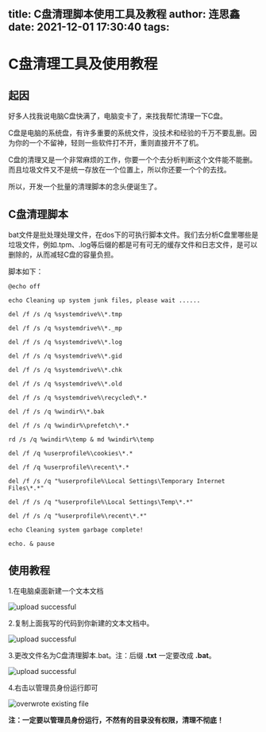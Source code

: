 title: C盘清理脚本使用工具及教程
author: 连思鑫
date: 2021-12-01 17:30:40
tags:
---
# C盘清理工具及使用教程

## 起因
好多人找我说电脑C盘快满了，电脑变卡了，来找我帮忙清理一下C盘。

C盘是电脑的系统盘，有许多重要的系统文件，没技术和经验的千万不要乱删。因为你的一个不留神，轻则一些软件打不开，重则直接开不了机。

C盘的清理又是一个非常麻烦的工作，你要一个个去分析判断这个文件能不能删。而且垃圾文件又不是统一存放在一个位置上，所以你还要一个个的去找。

所以，开发一个批量的清理脚本的念头便诞生了。

## C盘清理脚本
bat文件是批处理处理文件，在dos下的可执行脚本文件。我们去分析C盘里哪些是垃圾文件，例如.tpm、.log等后缀的都是可有可无的缓存文件和日志文件，是可以删除的，从而减轻C盘的容量负担。

脚本如下：

    @echo off

    echo Cleaning up system junk files, please wait ......

    del /f /s /q %systemdrive%\*.tmp

    del /f /s /q %systemdrive%\*._mp       

    del /f /s /q %systemdrive%\*.log

    del /f /s /q %systemdrive%\*.gid         

    del /f /s /q %systemdrive%\*.chk

    del /f /s /q %systemdrive%\*.old         

    del /f /s /q %systemdrive%\recycled\*.*

    del /f /s /q %windir%\*.bak                  

    del /f /s /q %windir%\prefetch\*.*

    rd /s /q %windir%\temp & md %windir%\temp

    del /f /q %userprofile%\cookies\*.*       

    del /f /q %userprofile%\recent\*.*

    del /f /s /q "%userprofile%\Local Settings\Temporary Internet Files\*.*"

    del /f /s /q "%userprofile%\Local Settings\Temp\*.*"    

    del /f /s /q "%userprofile%\recent\*.*"

    echo Cleaning system garbage complete!     

    echo. & pause 
    

 
 ## 使用教程
 
1.在电脑桌面新建一个文本文档
 
![upload successful](/images/2021-12-1-001.png)

2.复制上面我写的代码到你新建的文本文档中。

![upload successful](/images/2021-12-1-002.png)

3.更改文件名为C盘清理脚本.bat。注：后缀 **.txt** 一定要改成 **.bat**。
 
![upload successful](/images/2021-12-1-003.png)

4.右击以管理员身份运行即可

![overwrote existing file](/images/2021-12-1-004.png)


**注：一定要以管理员身份运行，不然有的目录没有权限，清理不彻底！**